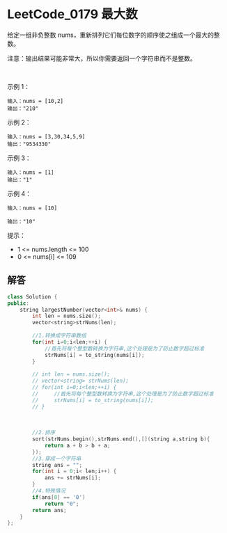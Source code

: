 # LeetCode_0179 最大数

给定一组非负整数 nums，重新排列它们每位数字的顺序使之组成一个最大的整数。

注意：输出结果可能非常大，所以你需要返回一个字符串而不是整数。

 

示例 1：

```
输入：nums = [10,2]
输出："210"
```

示例 2：

```
输入：nums = [3,30,34,5,9]
输出："9534330"
```
示例 3：

```
输入：nums = [1]
输出："1"
```
示例 4：

```
输入：nums = [10]

输出："10"
```

提示：

* 1 <= nums.length <= 100
* 0 <= nums[i] <= 109





## 解答

```C++
class Solution {
public:
    string largestNumber(vector<int>& nums) {
        int len = nums.size();
        vector<string>strNums(len);
        
        //1.转换成字符串数组
        for(int i=0;i<len;++i) {
            //首先将每个整型数转换为字符串,这个处理是为了防止数字超过标准
            strNums[i] = to_string(nums[i]);
        }
        
        // int len = nums.size();
        // vector<string> strNums(len);
        // for(int i=0;i<len;++i) {
        //     //首先将每个整型数转换为字符串,这个处理是为了防止数字超过标准
        //     strNums[i] = to_string(nums[i]);
        // }
        
        
        
        //2.排序
        sort(strNums.begin(),strNums.end(),[](string a,string b){
            return a + b > b + a;
        });
        //3.穿成一个字符串
        string ans = "";
        for(int i = 0;i< len;i++) {
            ans += strNums[i];
        }
        //4.特殊情况
        if(ans[0] == '0')
            return "0";
        return ans;
    }
};
```
